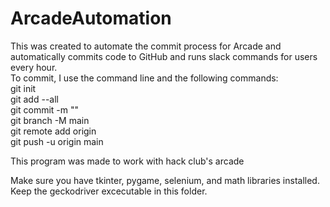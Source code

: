 # ArcadeAutomation
This was created to automate the commit process for Arcade and automatically commits code to GitHub and runs slack commands for users every hour.\
To commit, I use the command line and the following commands:\
    git init\
    git add --all\
    git commit -m "<user message>"\
    git branch -M main\
    git remote add origin <origin>\
    git push -u origin main

This program was made to work with hack club's arcade

Make sure you have tkinter, pygame, selenium, and math libraries installed.\
Keep the geckodriver excecutable in this folder. 
